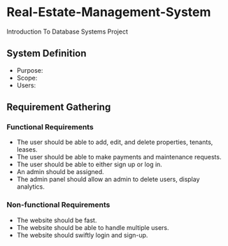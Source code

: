 # Real-Estate-Management-System
Introduction To Database Systems Project

## System Definition
  - Purpose:
  - Scope:
  - Users:

##

## Requirement Gathering
### Functional Requirements
  - The user should be able to add, edit, and delete properties, tenants, leases.
  - The user should be able to make payments and maintenance requests.
  - The user should be able to either sign up or log in.
  - An admin should be assigned.
  - The admin panel should allow an admin to delete users, display analytics.

### Non-functional Requirements
  - The website should be fast.
  - The website should be able to handle multiple users.
  - The website should swiftly login and sign-up.
